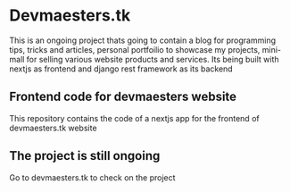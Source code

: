 # Devmaesters.tk
This is an ongoing project thats going to contain a blog for programming tips, tricks and articles, personal portfoilio to showcase my projects, mini-mall for selling various 
website products and services. Its being built with nextjs as frontend and django rest framework as its backend
## Frontend code for devmaesters website

This repository contains the code of a nextjs app for the frontend of devmaesters.tk website


## The project is still ongoing

Go to devmaesters.tk to check on the project

